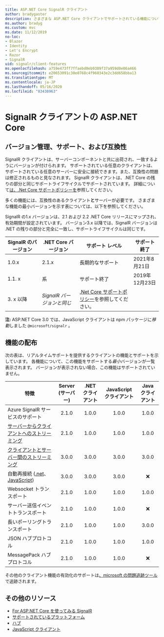 ```yaml
---
title: ASP.NET Core SignalR クライアント
author: bradygaster
description: さまざまな ASP.NET Core クライアントでサポートされている機能について説明 SignalR します。
ms.author: bradyg
ms.custom: mvc
ms.date: 11/12/2019
no-loc:
- Blazor
- Identity
- Let's Encrypt
- Razor
- SignalR
uid: signalr/client-features
ms.openlocfilehash: a759e473ff7ffaebd0eb9309f37a959d0e06a466
ms.sourcegitcommit: e20653091c30e0768c4f960343e2c3dd658bba13
ms.translationtype: MT
ms.contentlocale: ja-JP
ms.lasthandoff: 05/16/2020
ms.locfileid: "83438963"
---
```

# <a name="aspnet-core-signalr-clients"></a>SignalR クライアントの ASP.NET Core

## <a name="versioning-support-and-compatibility"></a>バージョン管理、サポート、および互換性

SignalR クライアントは、サーバーコンポーネントと共に出荷され、一致するようにバージョンが付けられます。 サポートされている任意のクライアントは、サポートされている任意のサーバーに安全に接続できます。また、互換性の問題は修正されるものと見なされます。 SignalR クライアントは、.NET Core の残りの部分と同じサポートライフサイクルでサポートされています。 詳細について[は、.Net Core サポートポリシーを](https://dotnet.microsoft.com/platform/support/policy/dotnet-core)参照してください。

多くの機能には、互換性のあるクライアント**と**サーバーが必要です。 さまざまな機能の最小バージョンを示す表については、以下を参照してください。

SignalR の1.x バージョンは、2.1 および 2.2 .NET Core リリースにマップされ、有効期間が設定されています。 バージョン3.x 以降では、SignalR バージョンは .NET の残りの部分と完全に一致し、サポートライフサイクルは同じです。

| SignalR のバージョン | .NET Core バージョン | サポート レベル | サポート終了 |
| - | - | - | - |
| 1.0.x | 2.1.x | 長期的なサポート | 2021年8月21日 |
| 1.1. x | 系 | サポート終了 | 2019年12月23日 |
| 3. x 以降 | *SignalR バージョンと同じ* | [.Net Core サポートポリシー](https://dotnet.microsoft.com/platform/support/policy/dotnet-core)を参照してください。 |

**注:** ASP.NET Core 3.0 では、JavaScript クライアントは npm パッケージに*移動*しました `@microsoft/signalr` 。

## <a name="feature-distribution"></a>機能の配布

次の表は、リアルタイムサポートを提供するクライアントの機能とサポートを示しています。 各機能について、この機能をサポートする*最小*バージョンが一覧表示されます。 バージョンが表示されない場合、この機能はサポートされていません。

| 特徴 | Server (サーバー) | .NET クライアント | JavaScript クライアント | Java クライアント |
| ---- | :-: | :-: | :-: | :-: |
| Azure SignalR サービスのサポート |2.1.0|1.0.0|1.0.0|1.0.0|
| [サーバーからクライアントへのストリーミング](xref:signalr/streaming)          |2.1.0|1.0.0|1.0.0|1.0.0|
| [クライアントとサーバー間のストリーミング](xref:signalr/streaming)          |3.0.0|3.0.0|3.0.0|3.0.0|
| 自動再接続 ([.net](/aspnet/core/signalr/dotnet-client?view=aspnetcore-3.0&tabs=visual-studio#handle-lost-connection)、 [JavaScript](/aspnet/core/signalr/javascript-client?view=aspnetcore-3.0#reconnect-clients))          |3.0.0|3.0.0|3.0.0|❌|
| Websocket トランスポート |2.1.0|1.0.0|1.0.0|1.0.0|
| サーバー送信イベントトランスポート |2.1.0|1.0.0|1.0.0|❌|
| 長いポーリングトランスポート |2.1.0|1.0.0|1.0.0|3.0.0|
| JSON ハブプロトコル |2.1.0|1.0.0|1.0.0|1.0.0|
| MessagePack ハブ プロトコル |2.1.0|1.0.0|1.0.0|❌|

その他のクライアント機能の有効化のサポートは[、microsoft の問題追跡ツール](https://github.com/dotnet/AspNetCore/issues)で追跡されます。

## <a name="additional-resources"></a>その他のリソース

* [For ASP.NET Core を使ってみる SignalR](xref:tutorials/signalr)
* [サポートされているプラットフォーム](xref:signalr/supported-platforms)
* [ハブ](xref:signalr/hubs)
* [JavaScript クライアント](xref:signalr/javascript-client)
